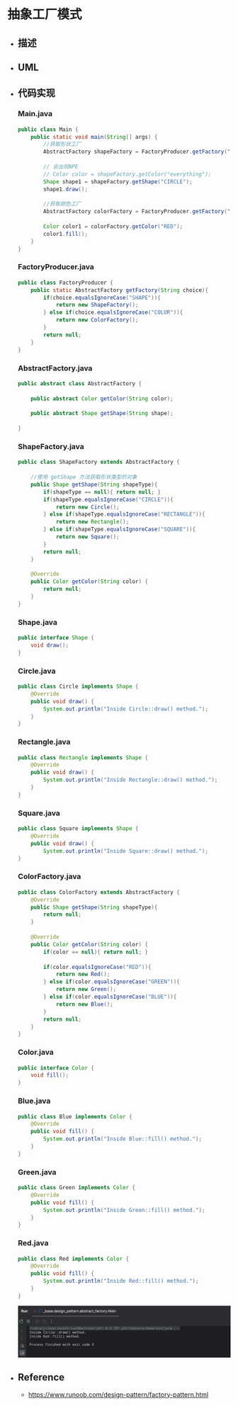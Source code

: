 # 抽象工厂模式

* ## 描述

* ## UML

* ## 代码实现

    <!-- tabs:start -->
    ### **Main.java**
    ```java
    public class Main {
        public static void main(String[] args) {
            //获取形状工厂
            AbstractFactory shapeFactory = FactoryProducer.getFactory("SHAPE");

            // 会出现NPE
            // Color color = shapeFactory.getColor("everything");
            Shape shape1 = shapeFactory.getShape("CIRCLE");
            shape1.draw();

            //获取颜色工厂
            AbstractFactory colorFactory = FactoryProducer.getFactory("COLOR");

            Color color1 = colorFactory.getColor("RED");
            color1.fill();
        }
    }
    ```
    ### **FactoryProducer.java**
    ```java
    public class FactoryProducer {
        public static AbstractFactory getFactory(String choice){
            if(choice.equalsIgnoreCase("SHAPE")){
                return new ShapeFactory();
            } else if(choice.equalsIgnoreCase("COLOR")){
                return new ColorFactory();
            }
            return null;
        }
    }
    ```
    ### **AbstractFactory.java**
    ```java
    public abstract class AbstractFactory {

        public abstract Color getColor(String color);

        public abstract Shape getShape(String shape);

    }
    ```
    <!-- tabs:end -->

    <!-- tabs:start -->
    ### **ShapeFactory.java**
    ```java
    public class ShapeFactory extends AbstractFactory {

        //使用 getShape 方法获取形状类型的对象
        public Shape getShape(String shapeType){
            if(shapeType == null){ return null; }
            if(shapeType.equalsIgnoreCase("CIRCLE")){
                return new Circle();
            } else if(shapeType.equalsIgnoreCase("RECTANGLE")){
                return new Rectangle();
            } else if(shapeType.equalsIgnoreCase("SQUARE")){
                return new Square();
            }
            return null;
        }

        @Override
        public Color getColor(String color) {
            return null;
        }
    }
    ```
    ### **Shape.java**
    ```java
    public interface Shape {
        void draw();
    }
    ```
    ### **Circle.java**
    ```java
    public class Circle implements Shape {
        @Override
        public void draw() {
            System.out.println("Inside Circle::draw() method.");
        }
    }
    ```
    ### **Rectangle.java**
    ```java
    public class Rectangle implements Shape {
        @Override
        public void draw() {
            System.out.println("Inside Rectangle::draw() method.");
        }
    }
    ```
    ### **Square.java**
    ```java
    public class Square implements Shape {
        @Override
        public void draw() {
            System.out.println("Inside Square::draw() method.");
    }
    ```
    <!-- tabs:end -->

    <!-- tabs:start -->
    ### **ColorFactory.java**
    ```java
    public class ColorFactory extends AbstractFactory {
        @Override
        public Shape getShape(String shapeType){
            return null;
        }

        @Override
        public Color getColor(String color) {
            if(color == null){ return null; }

            if(color.equalsIgnoreCase("RED")){
                return new Red();
            } else if(color.equalsIgnoreCase("GREEN")){
                return new Green();
            } else if(color.equalsIgnoreCase("BLUE")){
                return new Blue();
            }
            return null;
        }
    }
    ```
    ### **Color.java**
    ```java
    public interface Color {
        void fill();
    }
    ```
    ### **Blue.java**
    ```java
    public class Blue implements Color {
        @Override
        public void fill() {
            System.out.println("Inside Blue::fill() method.");
        }
    }
    ```
    ### **Green.java**
    ```java
    public class Green implements Color {
        @Override
        public void fill() {
            System.out.println("Inside Green::fill() method.");
        }
    }
    ```
    ### **Red.java**
    ```java
    public class Red implements Color {
        @Override
        public void fill() {
            System.out.println("Inside Red::fill() method.");
        }
    }
    ```
    <!-- tabs:end -->

    ![](/.images/doc/advance/design-pattern/dp-abstract-factory-01.png ':size=80%')

* ## Reference

    + https://www.runoob.com/design-pattern/factory-pattern.html

